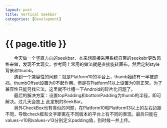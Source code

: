 ```yaml
---
layout: post
title: Vertical Seekbar
categories: [Development]
---
```


{{ page.title }}
================
　　今天做一个竖直方向的seekbar，本来想直接采用系统自带的seekabr更改风格来做，发现不太现实。参考网上常用的做法就是直接旋转画布，然后定制style背景和thumb。  
　　遇到一个兼容性的问题：就是Platform10的平台上，thumb始终有一半被遮挡。thumbOffset设置为0不起作用。但是在Platform11以上设置为0则正常。为了兼容性只能另找它法，这里就不吐槽一下Android的碎片化问题了。  
　　最后的解决方案：设置topPadding和bottomPadding为thumb的半径，即可解决。过几天会放上 此定制的SeekBar。  
　　另外CheckBox也有类似的问题，在Platform10和Platform13以上的左右边距不同，导致check框和文字距离在不同版本的平台上有不同的表现。最后只能在values-v10和values-v13分别定义padding值，到时候一并上传。  

